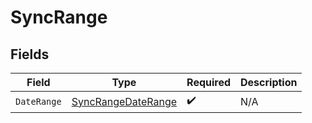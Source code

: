 # SyncRange


## Fields

| Field                                                           | Type                                                            | Required                                                        | Description                                                     |
| --------------------------------------------------------------- | --------------------------------------------------------------- | --------------------------------------------------------------- | --------------------------------------------------------------- |
| `DateRange`                                                     | [SyncRangeDateRange](../../models/shared/SyncRangeDateRange.md) | :heavy_check_mark:                                              | N/A                                                             |